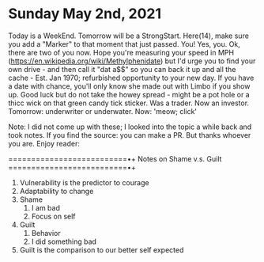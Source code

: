 # Sunday May 2nd, 2021

Today is a WeekEnd. Tomorrow will be a StrongStart. Here(14), make sure you add a "Marker" to that moment that just passed. You! Yes, you. Ok, there are two of you now. Hope you're measuring your speed in MPH (https://en.wikipedia.org/wiki/Methylphenidate) but I'd urge you to find your own drive - and then call it "dat a$$" so you can back it up and all the cache -  Est. Jan 1970; refurbished opportunity to your new day. If you have a date with chance, you'll only know she made out with Limbo if you show up. Good luck but do not take the howey spread - might be a pot hole or a thicc wick on that green candy tick sticker. Was a trader. Now an investor. Tomorrow: underwriter or underwater. Now: 'meow; click'

Note: I did not come up with these; I looked into the topic a while back and took notes. If you find the source: you can make a PR. But thanks whoever you are. Enjoy reader:

==========================•+
Notes on Shame v.s. Guilt
==========================•+
1. Vulnerability is the predictor to courage
2. Adaptability to change
3. Shame
    1. I am bad
    2. Focus on self
4. Guilt
    1. Behavior 
    2. I did something bad
5. Guilt is the comparison to our better self expected

